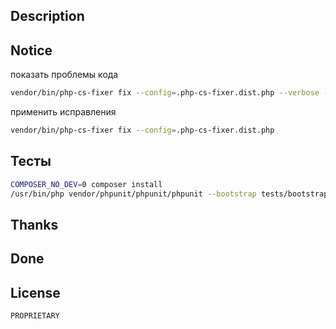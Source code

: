 ## Description

## Notice

показать проблемы кода

```bash
vendor/bin/php-cs-fixer fix --config=.php-cs-fixer.dist.php --verbose --diff --dry-run
```

применить исправления

```bash
vendor/bin/php-cs-fixer fix --config=.php-cs-fixer.dist.php
```

## Тесты

```bash
COMPOSER_NO_DEV=0 composer install
/usr/bin/php vendor/phpunit/phpunit/phpunit --bootstrap tests/bootstrap.php --configuration phpunit.xml.dist tests --teamcity

```

## Thanks

## Done

## License
    PROPRIETARY